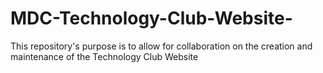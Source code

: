 # MDC-Technology-Club-Website-
This repository's purpose is to allow for collaboration on the creation and maintenance of the Technology Club Website 
